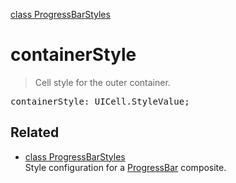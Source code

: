 [class ProgressBarStyles](ProgressBarStyles.md)

# containerStyle

> Cell style for the outer container.

<pre class="docgen_signature">containerStyle: UICell.StyleValue;</pre>

## Related

- [<!--{ref:class}-->class ProgressBarStyles](ProgressBarStyles.md) \
    Style configuration for a [ProgressBar](ProgressBar.md) composite.
